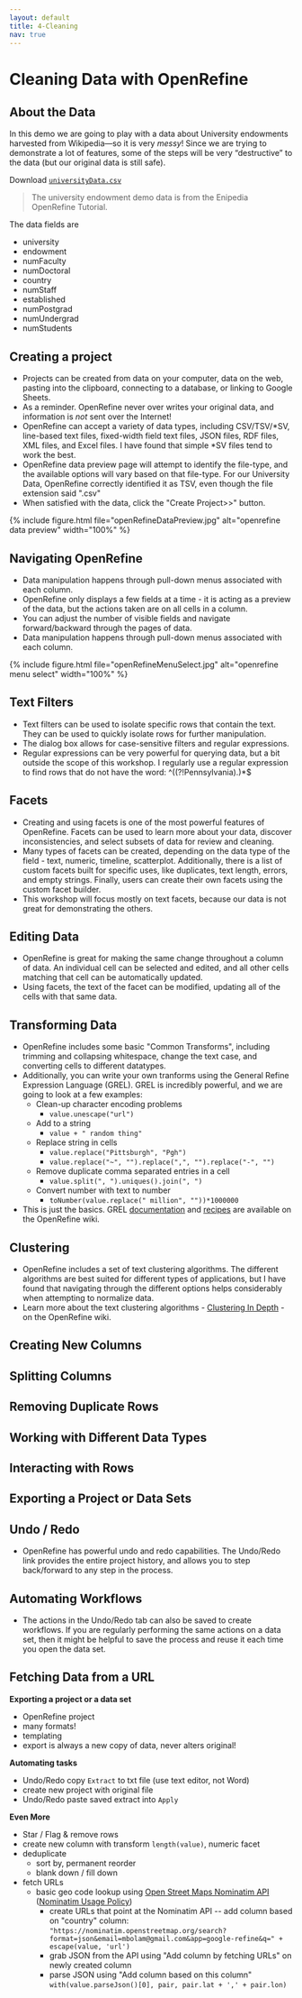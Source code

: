 ```yaml
---
layout: default
title: 4-Cleaning
nav: true
---
```


# Cleaning Data with OpenRefine

## About the Data

In this demo we are going to play with a data about University endowments harvested from Wikipedia—so it is very *messy*! Since we are trying to demonstrate a lot of features, some of the steps will be very “destructive” to the data (but our original data is still safe).

Download <a href="images/universityData.csv" target="\_blank">`universityData.csv`</a>

> The university endowment demo data is from the Enipedia OpenRefine Tutorial.

The data fields are
- university
- endowment
- numFaculty
- numDoctoral
- country
- numStaff
- established
- numPostgrad
- numUndergrad
- numStudents

## Creating a project
  - Projects can be created from data on your computer, data on the web, pasting into the clipboard, connecting to a database, or linking to Google Sheets.
  - As a reminder. OpenRefine never over writes your original data, and information is *not* sent over the Internet!
  - OpenRefine can accept a variety of data types, including CSV/TSV/\*SV, line-based text files, fixed-width field text files, JSON files, RDF files, XML files, and Excel files. I have found that simple \*SV files tend to work the best.
  - OpenRefine data preview page will attempt to identify the file-type, and the available options will vary based on that file-type. For our University Data, OpenRefine correctly identified it as TSV, even though the file extension said ".csv"
  - When satisfied with the data, click the "Create Project>>" button.

{% include figure.html file="openRefineDataPreview.jpg" alt="openrefine data preview" width="100%" %}

## Navigating OpenRefine
  - Data manipulation happens through pull-down menus associated with each column.
  - OpenRefine only displays a few fields at a time - it is acting as a preview of the data, but the actions taken are on all cells in a column.
  - You can adjust the number of visible fields and navigate forward/backward through the pages of data.
  - Data manipulation happens through pull-down menus associated with each column.

{% include figure.html file="openRefineMenuSelect.jpg" alt="openrefine menu select" width="100%" %}

## Text Filters
  - Text filters can be used to isolate specific rows that contain the text. They can be used to quickly isolate rows for further manipulation.
  - The dialog box allows for case-sensitive filters and regular expressions.
  - Regular expressions can be very powerful for querying data, but a bit outside the scope of this workshop. I regularly use a regular expression to find rows that do not have the word:  ^((?!Pennsylvania).)\*$

## Facets
  - Creating and using facets is one of the most powerful features of OpenRefine. Facets can be used to learn more about your data, discover inconsistencies, and select subsets of data for review and cleaning.
  - Many types of facets can be created, depending on the data type of the field - text, numeric, timeline, scatterplot. Additionally, there is a list of custom facets built for specific uses, like duplicates, text length, errors, and empty strings. Finally, users can create their own facets using the custom facet builder.
  - This workshop will focus mostly on text facets, because our data is not great for demonstrating the others.

## Editing Data
  - OpenRefine is great for making the same change throughout a column of data. An individual cell can be selected and edited, and all other cells matching that cell can be automatically updated.
  - Using facets, the text of the facet can be modified, updating all of the cells with that same data.

## Transforming Data
  - OpenRefine includes some basic "Common Transforms", including trimming and collapsing whitespace, change the text case, and converting cells to different datatypes.
  - Additionally, you can write your own tranforms using the General Refine Expression Language (GREL). GREL is incredibly powerful, and we are going to look at a few examples:
      - Clean-up character encoding problems
          - `value.unescape("url")`
      - Add to a string
          - `value + " random thing"`
      - Replace string in cells
          - `value.replace("Pittsburgh", "Pgh")`
          - `value.replace("~", "").replace(",", "").replace("-", "")`
      - Remove duplicate comma separated entries in a cell
          - `value.split(", ").uniques().join(", ")`
      - Convert number with text to number
          - `toNumber(value.replace(" million", ""))*1000000`
  - This is just the basics. GREL [documentation](https://github.com/OpenRefine/OpenRefine/wiki/General-Refine-Expression-Language) and [recipes](https://github.com/OpenRefine/OpenRefine/wiki/Recipes) are available on the OpenRefine wiki.

## Clustering
  - OpenRefine includes a set of text clustering algorithms. The different algorithms are best suited for different types of applications, but I have found that navigating through the different options helps considerably when attempting to normalize data.
  - Learn more about the text clustering algorithms - [Clustering In Depth](https://github.com/OpenRefine/OpenRefine/wiki/Clustering-In-Depth) - on the OpenRefine wiki.

## Creating New Columns

## Splitting Columns

## Removing Duplicate Rows

## Working with Different Data Types

## Interacting with Rows


## Exporting a Project or Data Sets

## Undo / Redo
 - OpenRefine has powerful undo and redo capabilities. The Undo/Redo link provides the entire project history, and allows you to step back/forward to any step in the process.

## Automating Workflows
  - The actions in the Undo/Redo tab can also be saved to create workflows. If you are regularly performing the same actions on a data set, then it might be helpful to save the process and reuse it each time you open the data set.

## Fetching Data from a URL


**Exporting a project or a data set**
  - OpenRefine project
  - many formats!
  - templating
  - export is always a new copy of data, never alters original!

**Automating tasks**
  - Undo/Redo copy `Extract` to txt file (use text editor, not Word)
  - create new project with original file
  - Undo/Redo paste saved extract into `Apply`

**Even More**
  - Star / Flag & remove rows
  - create new column with transform `length(value)`, numeric facet
  - deduplicate
    - sort by, permanent reorder
    - blank down / fill down
  - fetch URLs
    - basic geo code lookup using [Open Street Maps Nominatim API](https://nominatim.openstreetmap.org/) ([Nominatim Usage Policy](https://operations.osmfoundation.org/policies/nominatim/))
      - create URLs that point at the Nominatim API -- add column based on "country" column: `"https://nominatim.openstreetmap.org/search?format=json&email=mbolam@gmail.com&app=google-refine&q=" + escape(value, 'url')`
      - grab JSON from the API using "Add column by fetching URLs" on newly created column
      - parse JSON using "Add column based on this column" `with(value.parseJson()[0], pair, pair.lat + ',' + pair.lon)`
